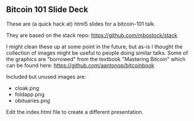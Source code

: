 ## Bitcoin 101 Slide Deck ##

These are (a quick hack at) html5 slides for a bitcoin-101 talk.

They are based on the stack repo: https://github.com/mbostock/stack

I might clean these up at some point in the future, but as-is I thought the collection of images might be useful to people doing similar talks. Some of the graphics are "borrowed" from the textbook "Mastering Bitcoin" which can be found here: https://github.com/aantonop/bitcoinbook

Included but unused images are:

* cloak.png
* foldapp.png
* obituaries.png

Edit the index.html file to create a different presentation.
